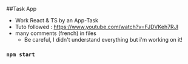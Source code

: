 ##Task App

- Work React & TS by an App-Task
- Tuto followed : https://www.youtube.com/watch?v=FJDVKeh7RJI
- many comments (french) in files
  - Be careful, I didn't understand everything but i'm working on it!

### `npm start`


